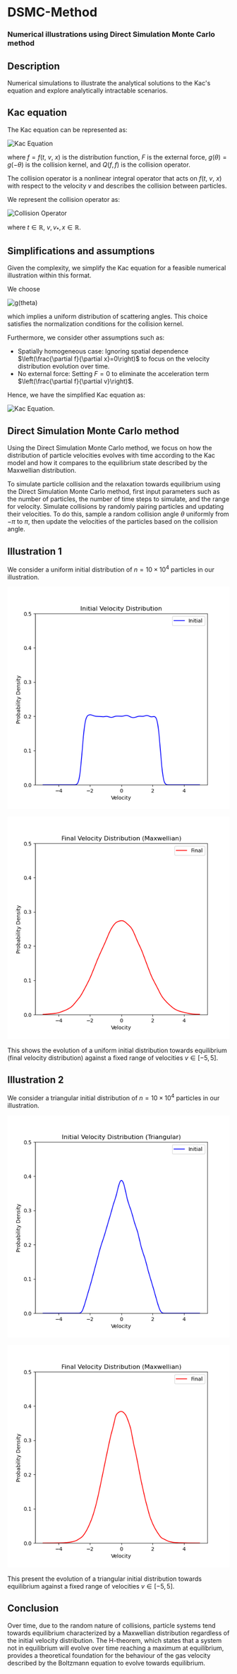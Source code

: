 # DSMC-Method

 ### Numerical illustrations using Direct Simulation Monte Carlo method

<h2>Description</h2>
Numerical simulations to illustrate the analytical solutions to the Kac's equation
and explore analytically intractable scenarios.
<br />

<h2>Kac equation</h2>

The Kac equation can be represented as:

![Kac Equation](https://latex.codecogs.com/svg.latex?\frac{\partial&space;f}{\partial&space;t}&space;+&space;v\&space;\frac{\partial&space;f}{\partial&space;x}&space;+&space;F\&space;\frac{\partial&space;f}{\partial&space;v}&space;=&space;Q(f,f))

where $f = f(t,\ v,\ x)$ is the distribution function, $F$ is the external force, $g(\theta) = g( - \theta)$ is the collision kernel, and $Q(f, f)$ is the collision operator.

The collision operator is a nonlinear integral operator that acts on $f(t,\ v,\ x)$ with respect to the velocity $v$ and describes the collision between particles.

We represent the collision operator as:

![Collision Operator](https://latex.codecogs.com/svg.latex?Q(f,f)&space;=&space;\int_{-&space;\infty}^{\infty}{\int_{-&space;\pi}^{\pi}{g(\theta)f(v'\&space;)f(v_{*}'\&space;)&space;d\theta\&space;dv_{*}}}&space;-&space;\int_{-&space;\infty}^{\infty}{\int_{-&space;\pi}^{\pi}{g(\theta)f(v)f(v_{*}\&space;)&space;d\theta\&space;dv_{*}}})

where $t \in \mathbb{R}$, $v,v_{*},x \in \mathbb{R}$.



<h2>Simplifications and assumptions</h2>

Given the complexity, we simplify the Kac equation for a feasible numerical illustration within this format.

We choose

![g(theta)](https://latex.codecogs.com/svg.latex?g(\theta)=\frac{1}{2\pi},\%20%5Clabel%7Beq%3A%20g%7D)

which implies a uniform distribution of scattering angles. This choice satisfies the normalization conditions for the collision kernel.

Furthermore, we consider other assumptions such as:

- Spatially homogeneous case: Ignoring spatial dependence $\left(\frac{\partial f}{\partial x}=0\right)$ to focus on the velocity distribution evolution over time.
- No external force: Setting $F=0$ to eliminate the acceleration term $\left(\frac{\partial f}{\partial v}\right)$.

Hence, we have the simplified Kac equation as:

![Kac Equation](https://latex.codecogs.com/svg.latex?\frac{\partial&space;f}{\partial&space;t}&space;=&space;Q(f,f)).

<h2>Direct Simulation Monte Carlo method</h2>

Using the Direct Simulation Monte Carlo method, we focus on how the distribution of particle velocities evolves with time according to the Kac model and how it compares to the equilibrium state described by the Maxwellian distribution.
<br />

To simulate particle collision and the relaxation towards equilibrium using the Direct Simulation Monte Carlo method, first input parameters such as the number of particles, the number of time steps to simulate, and the range for velocity. Simulate collisions by randomly pairing particles and updating their velocities. To do this, sample a random collision angle $\theta$ uniformly from $-\pi$ to $\pi$, then update the velocities of the particles based on the collision angle.

## Illustration 1

We consider a uniform initial distribution of $n = 10\times 10^4$ particles in our illustration.

![Uniform initial velocity distribution](https://raw.githubusercontent.com/jsonlaz/DSMC-method/main/results/uniform_initial.png)

![Final velocity distribution](https://raw.githubusercontent.com/jsonlaz/DSMC-method/main/results/uniform_final_dsmc.png)

This shows the evolution of a uniform initial distribution towards equilibrium (final velocity distribution) against a fixed range of velocities $v \in [-5,5]$.

## Illustration 2

We consider a triangular initial distribution of $n = 10\times 10^4$ particles in our illustration.

![Triangular initial velocity distribution](https://raw.githubusercontent.com/jsonlaz/DSMC-method/main/results/triangular_initial.png)

![Final velocity distribution](https://raw.githubusercontent.com/jsonlaz/DSMC-method/main/results/triangular_final_dsmc.png)

This present the evolution of a triangular initial distribution towards equilibrium against a fixed range of velocities $v \in [-5,5]$.

## Conclusion

Over time, due to the random nature of collisions, particle systems tend towards equilibrium characterized by a Maxwellian distribution regardless of the initial velocity distribution. The H-theorem,  which states that a system not in equilibrium will evolve over time reaching a maximum at equilibrium, provides a theoretical foundation for the behaviour of the gas velocity described by the Boltzmann equation to evolve towards equilibrium.








